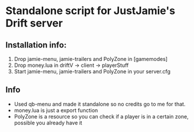 # Standalone script for JustJamie's Drift server

## Installation info:
1) Drop jamie-menu, jamie-trailers and PolyZone in [gamemodes]
2) Drop money.lua in driftV -> client -> playerStuff
3) Start jamie-menu, jamie-trailers and PolyZone in your server.cfg

## Info
- Used qb-menu and made it standalone so no credits go to me for that. 
- money.lua is just a export function
- PolyZone is a resource so you can check if a player is in a certain zone, possible you already have it
